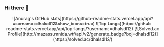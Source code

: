 ### Hi there 👋

<!--
**dhalsdl12/dhalsdl12** is a ✨ _special_ ✨ repository because its `README.md` (this file) appears on your GitHub profile.

Here are some ideas to get you started:

- 🔭 I’m currently working on ...
- 🌱 I’m currently learning ...
- 👯 I’m looking to collaborate on ...
- 🤔 I’m looking for help with ...
- 💬 Ask me about ...
- 📫 How to reach me: ...
- 😄 Pronouns: ...
- ⚡ Fun fact: ...
-->
<div align="center">
![Anurag's GitHub stats](https://github-readme-stats.vercel.app/api?username=dhalsdl12&show_icons=true)
![Top Langs](https://github-readme-stats.vercel.app/api/top-langs/?username=dhalsdl12)
[![Solved.ac Profile](http://mazassumnida.wtf/api/v2/generate_badge?boj=dhalsdl12)](https://solved.ac/dhalsdl12/)
</div>
